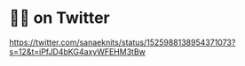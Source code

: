 <div><h1>🍚🌱 on Twitter</h1></div>
<div><a href=https://twitter.com/sanaeknits/status/1525988138954371073?s=12&t=iPfJD4bKG4axyWFEHM3tBw>https://twitter.com/sanaeknits/status/1525988138954371073?s=12&t=iPfJD4bKG4axyWFEHM3tBw</a><br></div>

